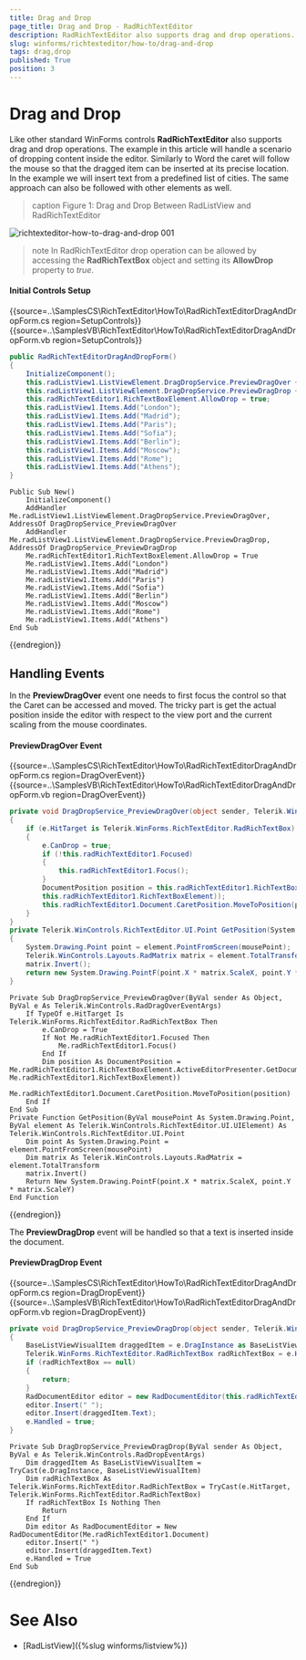 ```yaml
---
title: Drag and Drop
page_title: Drag and Drop - RadRichTextEditor
description: RadRichTextEditor also supports drag and drop operations. The example in this article will handle a scenario of dropping content inside the editor.
slug: winforms/richtexteditor/how-to/drag-and-drop
tags: drag,drop
published: True
position: 3
---
```


# Drag and Drop

Like other standard WinForms controls **RadRichTextEditor** also supports drag and drop operations. The example in this article will handle a scenario of dropping content inside the editor. Similarly to Word the caret will follow the mouse so that the dragged item can be inserted at its precise location. In the example we will insert text from a predefined list of cities. The same approach can also be followed with other elements as well.

>caption Figure 1: Drag and Drop Between RadListView and RadRichTextEditor 

![richtexteditor-how-to-drag-and-drop 001](images/richtexteditor-how-to-drag-and-drop001.gif)

>note In RadRichTextEditor drop operation can be allowed by accessing the **RadRichTextBox** object and setting its **AllowDrop** property to *true*.

#### Initial Controls Setup

{{source=..\SamplesCS\RichTextEditor\HowTo\RadRichTextEditorDragAndDropForm.cs region=SetupControls}} 
{{source=..\SamplesVB\RichTextEditor\HowTo\RadRichTextEditorDragAndDropForm.vb region=SetupControls}}
````C#
public RadRichTextEditorDragAndDropForm()
{
    InitializeComponent();
    this.radListView1.ListViewElement.DragDropService.PreviewDragOver += DragDropService_PreviewDragOver;
    this.radListView1.ListViewElement.DragDropService.PreviewDragDrop += DragDropService_PreviewDragDrop;
    this.radRichTextEditor1.RichTextBoxElement.AllowDrop = true;
    this.radListView1.Items.Add("London");
    this.radListView1.Items.Add("Madrid");
    this.radListView1.Items.Add("Paris");
    this.radListView1.Items.Add("Sofia");
    this.radListView1.Items.Add("Berlin");
    this.radListView1.Items.Add("Moscow");
    this.radListView1.Items.Add("Rome");
    this.radListView1.Items.Add("Athens");
}

````
````VB.NET
Public Sub New()
    InitializeComponent()
    AddHandler Me.radListView1.ListViewElement.DragDropService.PreviewDragOver, AddressOf DragDropService_PreviewDragOver
    AddHandler Me.radListView1.ListViewElement.DragDropService.PreviewDragDrop, AddressOf DragDropService_PreviewDragDrop
    Me.radRichTextEditor1.RichTextBoxElement.AllowDrop = True
    Me.radListView1.Items.Add("London")
    Me.radListView1.Items.Add("Madrid")
    Me.radListView1.Items.Add("Paris")
    Me.radListView1.Items.Add("Sofia")
    Me.radListView1.Items.Add("Berlin")
    Me.radListView1.Items.Add("Moscow")
    Me.radListView1.Items.Add("Rome")
    Me.radListView1.Items.Add("Athens")
End Sub

````



{{endregion}}

## Handling Events

In the **PreviewDragOver** event one needs to first focus the control so that the Caret can be accessed and moved. The tricky part is get the actual position inside the editor with respect to the view port and the current scaling from the mouse coordinates.

#### PreviewDragOver Event

{{source=..\SamplesCS\RichTextEditor\HowTo\RadRichTextEditorDragAndDropForm.cs region=DragOverEvent}} 
{{source=..\SamplesVB\RichTextEditor\HowTo\RadRichTextEditorDragAndDropForm.vb region=DragOverEvent}}
````C#
private void DragDropService_PreviewDragOver(object sender, Telerik.WinControls.RadDragOverEventArgs e)
{
    if (e.HitTarget is Telerik.WinForms.RichTextEditor.RadRichTextBox)
    {
        e.CanDrop = true;
        if (!this.radRichTextEditor1.Focused)
        {
            this.radRichTextEditor1.Focus();
        }
        DocumentPosition position = this.radRichTextEditor1.RichTextBoxElement.ActiveEditorPresenter.GetDocumentPositionFromViewPoint(this.GetPosition(System.Windows.Forms.Control.MousePosition,
        this.radRichTextEditor1.RichTextBoxElement));
        this.radRichTextEditor1.Document.CaretPosition.MoveToPosition(position);
    }
}
private Telerik.WinControls.RichTextEditor.UI.Point GetPosition(System.Drawing.Point mousePoint, Telerik.WinControls.RichTextEditor.UI.UIElement element)
{
    System.Drawing.Point point = element.PointFromScreen(mousePoint);
    Telerik.WinControls.Layouts.RadMatrix matrix = element.TotalTransform;
    matrix.Invert();
    return new System.Drawing.PointF(point.X * matrix.ScaleX, point.Y * matrix.ScaleY);
}

````
````VB.NET
Private Sub DragDropService_PreviewDragOver(ByVal sender As Object, ByVal e As Telerik.WinControls.RadDragOverEventArgs)
    If TypeOf e.HitTarget Is Telerik.WinForms.RichTextEditor.RadRichTextBox Then
        e.CanDrop = True
        If Not Me.radRichTextEditor1.Focused Then
            Me.radRichTextEditor1.Focus()
        End If
        Dim position As DocumentPosition = Me.radRichTextEditor1.RichTextBoxElement.ActiveEditorPresenter.GetDocumentPositionFromViewPoint(Me.GetPosition(System.Windows.Forms.Control.MousePosition, Me.radRichTextEditor1.RichTextBoxElement))
        Me.radRichTextEditor1.Document.CaretPosition.MoveToPosition(position)
    End If
End Sub
Private Function GetPosition(ByVal mousePoint As System.Drawing.Point, ByVal element As Telerik.WinControls.RichTextEditor.UI.UIElement) As Telerik.WinControls.RichTextEditor.UI.Point
    Dim point As System.Drawing.Point = element.PointFromScreen(mousePoint)
    Dim matrix As Telerik.WinControls.Layouts.RadMatrix = element.TotalTransform
    matrix.Invert()
    Return New System.Drawing.PointF(point.X * matrix.ScaleX, point.Y * matrix.ScaleY)
End Function

````



{{endregion}}

The **PreviewDragDrop** event will be handled so that a text is inserted inside the document.

#### PreviewDragDrop Event

{{source=..\SamplesCS\RichTextEditor\HowTo\RadRichTextEditorDragAndDropForm.cs region=DragDropEvent}} 
{{source=..\SamplesVB\RichTextEditor\HowTo\RadRichTextEditorDragAndDropForm.vb region=DragDropEvent}}
````C#
private void DragDropService_PreviewDragDrop(object sender, Telerik.WinControls.RadDropEventArgs e)
{
    BaseListViewVisualItem draggedItem = e.DragInstance as BaseListViewVisualItem;
    Telerik.WinForms.RichTextEditor.RadRichTextBox radRichTextBox = e.HitTarget as Telerik.WinForms.RichTextEditor.RadRichTextBox;
    if (radRichTextBox == null)
    {
        return;
    }
    RadDocumentEditor editor = new RadDocumentEditor(this.radRichTextEditor1.Document);
    editor.Insert(" ");
    editor.Insert(draggedItem.Text);
    e.Handled = true;
}

````
````VB.NET
Private Sub DragDropService_PreviewDragDrop(ByVal sender As Object, ByVal e As Telerik.WinControls.RadDropEventArgs)
    Dim draggedItem As BaseListViewVisualItem = TryCast(e.DragInstance, BaseListViewVisualItem)
    Dim radRichTextBox As Telerik.WinForms.RichTextEditor.RadRichTextBox = TryCast(e.HitTarget, Telerik.WinForms.RichTextEditor.RadRichTextBox)
    If radRichTextBox Is Nothing Then
        Return
    End If
    Dim editor As RadDocumentEditor = New RadDocumentEditor(Me.radRichTextEditor1.Document)
    editor.Insert(" ")
    editor.Insert(draggedItem.Text)
    e.Handled = True
End Sub

````



{{endregion}}

# See Also

* [RadListView]({%slug winforms/listview%})
